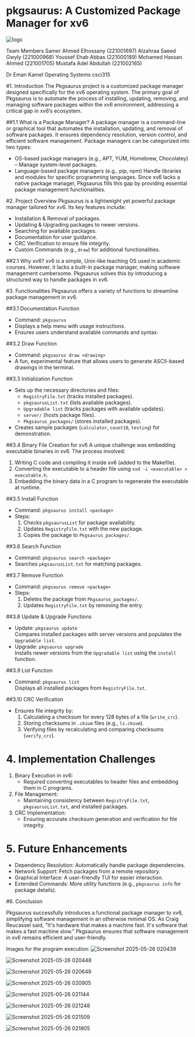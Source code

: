 # pkgsaurus: A Customized Package Manager for xv6 
![logo](https://github.com/user-attachments/assets/c0e835fa-03d4-457a-8fe1-efe071ce3314)

 

Team Members
 Samer Ahmed Elhossany (221001697)
 Alzahraa Saeed Gwyly (221000968)
Youssef Ehab Abbas (221000189)
Mohamed Hassan Ahmed (221001705)
Mustafa Adel Abdullah (221002165)

Dr Eman Kamel 
Operating Systems csci315


#1. Introduction
The Pkgsaurus project is a customized package manager designed specifically for the xv6 operating system. The primary goal of Pkgsaurus is to automate the process of installing, updating, removing, and managing software packages within the xv6 environment, addressing a critical gap in xv6’s ecosystem.

##1.1 What is a Package Manager?
A package manager is a command-line or graphical tool that automates the installation, updating, and removal of software packages. It ensures dependency resolution, version control, and efficient software management. Package managers can be categorized into two types:
-  OS-based package managers (e.g., APT, YUM, Homebrew, Chocolatey) – Manage system-level packages.
- Language-based package managers (e.g., pip, npm) Handle libraries and modules for specific programming languages.
Since xv6 lacks a native package manager, Pkgsaurus fills this gap by providing essential package management functionalities.

#2. Project Overview
Pkgsaurus is a lightweight yet powerful package manager tailored for xv6. Its key features include:
- Installation & Removal of packages.
- Updating & Upgrading packages to newer versions.
- Searching for available packages.
- Documentation for user guidance.
- CRC Verification to ensure file integrity.
- Custom Commands (e.g., `draw`) for additional functionalities.

##2.1 Why xv6?
xv6 is a simple, Unix-like teaching OS used in academic courses. However, it lacks a built-in package manager, making software management cumbersome. Pkgsaurus solves this by introducing a structured way to handle packages in xv6.



#3. Functionalities
Pkgsaurus offers a variety of functions to streamline package management in xv6.

##3.1 Documentation Function
- Command: `pkgsaurus`
- Displays a help menu with usage instructions.
- Ensures users understand available commands and syntax.

##3.2 Draw Function
- Command: `pkgsaurus draw <drawing>`
- A fun, experimental feature that allows users to generate ASCII-based drawings in the terminal.

##3.3 Initialization Function
- Sets up the necessary directories and files:
  - `RegistryFile.txt` (tracks installed packages).
  - `pkgsaurusList.txt` (lists available packages).
  - `Upgradable list` (tracks packages with available updates).
  - `server/` (hosts package files).
  - `Pkgsaurus_packages/` (stores installed packages).
- Creates sample packages (`calculator`, `count10`, `testing`) for demonstration.

##3.4 Binary File Creation for xv6
A unique challenge was embedding executable binaries in xv6. The process involved:
1. Writing C code and compiling it inside xv6 (added to the Makefile).
2. Converting the executable to a header file using `xxd -i <executable> > executable.h`.
3. Embedding the binary data in a C program to regenerate the executable at runtime.

##3.5 Install Function
- Command: `pkgsaurus install <package>`
- Steps:
  1. Checks `pkgsaurusList` for package availability.
  2. Updates `RegistryFile.txt` with the new package.
  3. Copies the package to `Pkgsaurus_packages/`.

##3.6 Search Function
- Command: `pkgsaurus search <package>`
- Searches `pkgsaurusList.txt` for matching packages.

##3.7 Remove Function
- Command: `pkgsaurus remove <package>`
- Steps:
  1. Deletes the package from `Pkgsaurus_packages/`.
  2. Updates `RegistryFile.txt` by removing the entry.

##3.8 Update & Upgrade Functions
- Update: `pkgsaurus update`  
  Compares installed packages with server versions and populates the `Upgradable list`.
- Upgrade: `pkgsaurus upgrade`  
  Installs newer versions from the `Upgradable list` using the `install` function.

##3.9 List Function
- Command: `pkgsaurus list`  
  Displays all installed packages from `RegistryFile.txt`.

##3.10 CRC Verification
- Ensures file integrity by:
  1. Calculating a checksum for every 128 bytes of a file (`write_crc`).
  2. Storing checksums in `.cksum` files (e.g., `ls.cksum`).
  3. Verifying files by recalculating and comparing checksums (`verify_crc`).


# 4. Implementation Challenges
1. Binary Execution in xv6:  
   - Required converting executables to header files and embedding them in C programs.
2. File Management:  
   - Maintaining consistency between `RegistryFile.txt`, `pkgsaurusList.txt`, and installed packages.
3. CRC Implementation:  
   - Ensuring accurate checksum generation and verification for file integrity.

# 5. Future Enhancements
- Dependency Resolution: Automatically handle package dependencies.
- Network Support: Fetch packages from a remote repository.
- Graphical Interface: A user-friendly TUI for easier interaction.
- Extended Commands: More utility functions (e.g., `pkgsaurus info` for package details).

 #6. Conclusion

Pkgsaurus successfully introduces a functional package manager to xv6, simplifying software management in an otherwise minimal OS. As Craig Reucassel said, "It's hardware that makes a machine fast. It's software that makes a fast machine slow." Pkgsaurus ensures that software management in xv6 remains efficient and user-friendly.

Images for the program execution: 
![Screenshot 2025-05-26 020439](https://github.com/user-attachments/assets/303ffb59-4570-42d0-9df7-0a5f5ba8ffd9)

![Screenshot 2025-05-26 020448](https://github.com/user-attachments/assets/7bbc7850-b011-4680-81d4-ce548f93e30d)

![Screenshot 2025-05-26 020649](https://github.com/user-attachments/assets/ae1e19df-79fa-48f5-9673-76c1a0fff661)

![Screenshot 2025-05-26 020905](https://github.com/user-attachments/assets/93edc9c0-2250-402f-bae0-15d0c4fc1ab9)

![Screenshot 2025-05-26 021144](https://github.com/user-attachments/assets/70b598d1-d3e6-4050-a3c7-f42d18924d61)


![Screenshot 2025-05-26 021248](https://github.com/user-attachments/assets/954eceb5-4d43-4479-8b4c-07eb2c95334e)

![Screenshot 2025-05-26 021509](https://github.com/user-attachments/assets/e8e3f657-1f62-4280-930d-af4d745aea30)

![Screenshot 2025-05-26 021805](https://github.com/user-attachments/assets/e470a7be-3cc2-4107-8d81-5f9e3c73c508)

